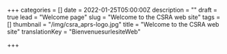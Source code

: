 +++
categories = []
date = 2022-01-25T05:00:00Z
description = ""
draft = true
lead = "Welcome page"
slug = "Welcome to the CSRA web site"
tags = []
thumbnail = "/img/csra_aprs-logo.jpg"
title = "Welcome to the CSRA web site"
translationKey = "BienvenuesurlesiteWeb"

+++
